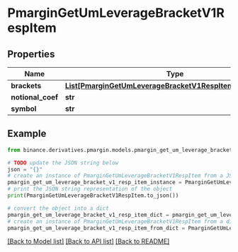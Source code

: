 # PmarginGetUmLeverageBracketV1RespItem


## Properties

Name | Type | Description | Notes
------------ | ------------- | ------------- | -------------
**brackets** | [**List[PmarginGetUmLeverageBracketV1RespItemBracketsInner]**](PmarginGetUmLeverageBracketV1RespItemBracketsInner.md) |  | [optional] 
**notional_coef** | **str** |  | [optional] 
**symbol** | **str** |  | [optional] 

## Example

```python
from binance.derivatives.pmargin.models.pmargin_get_um_leverage_bracket_v1_resp_item import PmarginGetUmLeverageBracketV1RespItem

# TODO update the JSON string below
json = "{}"
# create an instance of PmarginGetUmLeverageBracketV1RespItem from a JSON string
pmargin_get_um_leverage_bracket_v1_resp_item_instance = PmarginGetUmLeverageBracketV1RespItem.from_json(json)
# print the JSON string representation of the object
print(PmarginGetUmLeverageBracketV1RespItem.to_json())

# convert the object into a dict
pmargin_get_um_leverage_bracket_v1_resp_item_dict = pmargin_get_um_leverage_bracket_v1_resp_item_instance.to_dict()
# create an instance of PmarginGetUmLeverageBracketV1RespItem from a dict
pmargin_get_um_leverage_bracket_v1_resp_item_from_dict = PmarginGetUmLeverageBracketV1RespItem.from_dict(pmargin_get_um_leverage_bracket_v1_resp_item_dict)
```
[[Back to Model list]](../README.md#documentation-for-models) [[Back to API list]](../README.md#documentation-for-api-endpoints) [[Back to README]](../README.md)


